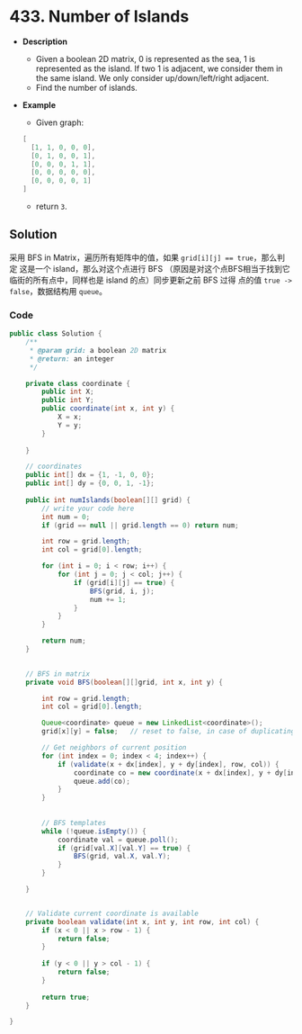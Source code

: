 # 433. Number of Islands

- **Description**
    - Given a boolean 2D matrix, 0 is represented as the sea, 1 is represented as the island. If two 1 is adjacent, we consider them in the same island. We only consider up/down/left/right adjacent.
    - Find the number of islands.
- **Example**
    - Given graph:

    ```java
    [
      [1, 1, 0, 0, 0],
      [0, 1, 0, 0, 1],
      [0, 0, 0, 1, 1],
      [0, 0, 0, 0, 0],
      [0, 0, 0, 0, 1]
    ]
    ```

    - return `3`.


## Solution

采用 BFS in Matrix，遍历所有矩阵中的值，如果 `grid[i][j] == true`，那么判定 这是一个 island，那么对这个点进行 BFS （原因是对这个点BFS相当于找到它临街的所有点中，同样也是 island 的点）同步更新之前 BFS 过得 点的值 `true -> false`，数据结构用 `queue`。


### Code

```java
public class Solution {
    /**
     * @param grid: a boolean 2D matrix
     * @return: an integer
     */

    private class coordinate {
        public int X;
        public int Y;
        public coordinate(int x, int y) {
            X = x;
            Y = y;
        }
        
    }

    // coordinates
    public int[] dx = {1, -1, 0, 0};
    public int[] dy = {0, 0, 1, -1};
    
    public int numIslands(boolean[][] grid) {
        // write your code here
        int num = 0;
        if (grid == null || grid.length == 0) return num;

        int row = grid.length;
        int col = grid[0].length;

        for (int i = 0; i < row; i++) {
            for (int j = 0; j < col; j++) {
                if (grid[i][j] == true) {
                    BFS(grid, i, j);
                    num += 1;
                }
            }
        }

        return num;
    }

    
    // BFS in matrix
    private void BFS(boolean[][]grid, int x, int y) {

        int row = grid.length;
        int col = grid[0].length;

        Queue<coordinate> queue = new LinkedList<coordinate>();
        grid[x][y] = false;   // reset to false, in case of duplicating

        // Get neighbors of current position
        for (int index = 0; index < 4; index++) {
            if (validate(x + dx[index], y + dy[index], row, col)) {
                coordinate co = new coordinate(x + dx[index], y + dy[index]);
                queue.add(co);
            }
        }
        
        
        // BFS templates
        while (!queue.isEmpty()) {
            coordinate val = queue.poll();            
            if (grid[val.X][val.Y] == true) {
                BFS(grid, val.X, val.Y);
            }
        }

    }


    // Validate current coordinate is available
    private boolean validate(int x, int y, int row, int col) {
        if (x < 0 || x > row - 1) {
            return false;
        }
        
        if (y < 0 || y > col - 1) {
            return false;
        }
        
        return true;
    }

}
```